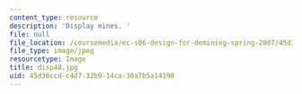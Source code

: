 ```yaml
---
content_type: resource
description: 'Display mines. '
file: null
file_location: /coursemedia/ec-s06-design-for-demining-spring-2007/45d36ccdc4d732b914ca30a7b5a14198_disp48.jpg
file_type: image/jpeg
resourcetype: Image
title: disp48.jpg
uid: 45d36ccd-c4d7-32b9-14ca-30a7b5a14198
---
```

